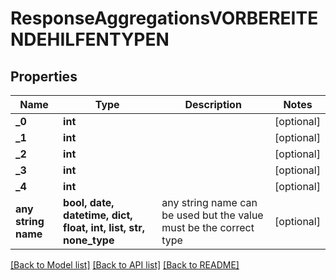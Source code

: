 # ResponseAggregationsVORBEREITENDEHILFENTYPEN


## Properties
Name | Type | Description | Notes
------------ | ------------- | ------------- | -------------
**_0** | **int** |  | [optional] 
**_1** | **int** |  | [optional] 
**_2** | **int** |  | [optional] 
**_3** | **int** |  | [optional] 
**_4** | **int** |  | [optional] 
**any string name** | **bool, date, datetime, dict, float, int, list, str, none_type** | any string name can be used but the value must be the correct type | [optional]

[[Back to Model list]](../README.md#documentation-for-models) [[Back to API list]](../README.md#documentation-for-api-endpoints) [[Back to README]](../README.md)


